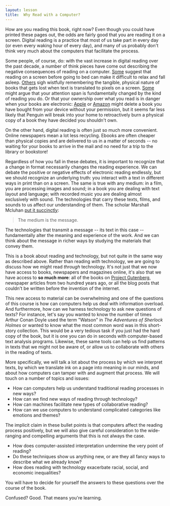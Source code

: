 ```yaml
---
layout: lesson
title:  Why Read with a Computer?
---
```

How are you reading this book, right now? Even though you could have printed these pages out, the odds are fairly good that you are reading it on a screen. Digital reading is a practice that most of us take part in every day \(or even every waking hour of every day\), and many of us probably don't think very much about the computers that facilitate the process.

Some people, of course, do: with the vast increase in digital reading over the past decade, a number of think pieces have come out describing the negative consequences of reading on a computer. [Some](http://www.businessinsider.com/why-its-bad-to-use-your-phone-before-bed-2015-7) suggest that reading on a screen before going to bed can make it difficult to relax and fall asleep. [Others](http://mashable.com/2013/01/16/e-books-vs-print/#ODRLdijcJPqA) sigh wistfully remembering the tangible, physical nature of books that gets lost when text is translated to pixels on a screen. [Some](http://psychminds.com/is-the-internet-destroying-our-attentions-span/) might argue that your attention span is fundamentally changed by the kind of reading you do. Or that your ownership over what you read is in danger when your books are electronic: [Apple](https://9to5mac.com/2016/05/13/apple-officially-acknowledges-reports-of-personal-music-files-being-deleted-itunes-update-coming-next-week-to-hopefully-fix-the-bug/) or [Amazon](http://www.nytimes.com/2009/07/18/technology/companies/18amazon.html) might delete a book you have bought from your device without your permission, but it seems far less likely that Penguin will break into your home to retroactively burn a physical copy of a book they have decided you shouldn't own.

On the other hand, digital reading is often just so much more convenient. Online newspapers mean a lot less recycling.  Ebooks are often cheaper than physical copies and are delivered to us in a matter of seconds -- no waiting for your books to arrive in the mail and no need for a trip to the library or bookstore!

Regardless of how you fall in these debates, it is important to recognize that a change in format necessarily changes the reading experience. We can debate the positive or negative effects of electronic reading endlessly, but we should recognize an underlying truth: you interact with a text in different ways in print than on a screen. The same is true with any medium: in a film, you are processing images and sound; in a book you are dealing with text layout and language; with recorded music you are dealing almost exclusively with sound. The technologies that carry these texts, films, and sounds to us affect our understanding of them. The scholar Marshall Mcluhan [put it succinctly](https://en.wikipedia.org/wiki/The_medium_is_the_message):

> The medium is the message.

The technologies that transmit a message -- its text in this case -- fundamentally alter the meaning and experience of the work.  And we can think about the message in richer ways by studying the materials that convey them.

This is a book about reading and technology, but not quite in the same way as described above. Rather than reading _with_ technology, we are going to discuss how we might read _through_ technology. It's not just that we now have access to books, newspapers and magazines online, it's also that we have access to **so much more**: all of the books on [Project Gutenberg](https://www.gutenberg.org/), newspaper articles from two hundred years ago, or all the blog posts that couldn't be written before the invention of the internet.

This new access to material can be overwhelming and one of the questions of this course is how can computers help us deal with information overload. And furthermore, how can we harness technology to ask new questions of texts? For instance, let's say you wanted to know the number of times Arthur Conan Doyle used the term "Watson" in _The Adventures of Sherlock Holmes_ or wanted to know what the most common word was in this short-story collection.  This would be a very tedious task if you just had the hard copy of the book, but it is one you can do in seconds with computer-based text analysis programs.  Likewise, these same tools can help us find patterns in texts that we might not be aware of, or allow us to collaborate with others in the reading of texts.

More specifically, we will talk a lot about the process by which we interpret texts, by which we translate ink on a page into meaning in our minds, and about how computers can tamper with and augment that process. We will touch on a number of topics and issues:

* How can computers help us understand traditional reading processes in new ways?
* How can we find new ways of reading through technology?
* How can machines facilitate new types of collaborative reading?
* How can we use computers to understand complicated categories like emotions and themes?

The implicit claim in these bullet points is that computers affect the reading process positively, but we will also give careful consideration to the wide-ranging and compelling arguments that this is not always the case.

* How does computer-assisted interpretation undermine the very point of reading?
* Do these techniques show us anything new, or are they all fancy ways to describe what we already know?
* How does reading with technology exacerbate racial, social, and economic inequalities?

You will have to decide for yourself the answers to these questions over the course of the book.

Confused? Good. That means you're learning.

